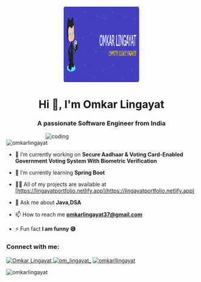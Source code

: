<p  align="center">
  <img width="200" height="200" src="https://github.com/Omkarlingayat/omkarlingayat/blob/main/github-header-image.png" alt="my banner">
</p>
<h1 align="center">Hi 👋, I'm Omkar Lingayat</h1>
<h3 align="center">A passionate Software Engineer from India</h3>

<img align = "right" alt="coding" width="400" src="https://user-images.githubusercontent.com/55389276/140866485-8fb1c876-9a8f-4d6a-98dc-08c4981eaf70.gif">

<p align="left"> <img src="https://komarev.com/ghpvc/?username=omkarlingayat&label=Profile%20views&color=0e75b6&style=flat" alt="omkarlingayat" /> </p>

- 🔭 I’m currently working on **Secure Aadhaar & Voting Card-Enabled Government Voting System With Biometric Verification**

- 🌱 I’m currently learning **Spring Boot**

- 👨‍💻 All of my projects are available at [https://lingayatportfolio.netlify.app](https://lingayatportfolio.netlify.app)

- 💬 Ask me about **Java,DSA**

- 📫 How to reach me **omkarlingayat37@gmail.com**

- ⚡ Fun fact **I am funny 😅**

<h3 align="left">Connect with me:</h3>
<p align="left">
<a href="https://linkedin.com/in/omkar%20lingayat" target="_blank">
  <img align="center" src="https://raw.githubusercontent.com/rahuldkjain/github-profile-readme-generator/master/src/images/icons/Social/linked-in-alt.svg" alt="Omkar Lingayat" height="30" width="40" />
</a>
<a href="https://instagram.com/om_lingayat_" target="blank"><img align="center" src="https://raw.githubusercontent.com/rahuldkjain/github-profile-readme-generator/master/src/images/icons/Social/instagram.svg" alt="om_lingayat_" height="30" width="40" /></a>
<a href="https://www.leetcode.com/omkarllingayat" target="blank"><img align="center" src="https://raw.githubusercontent.com/rahuldkjain/github-profile-readme-generator/master/src/images/icons/Social/leet-code.svg" alt="omkarllingayat" height="30" width="40" /></a>
</p>


<p><img align="left" src="https://github-readme-stats.vercel.app/api/top-langs?username=omkarlingayat&show_icons=true&locale=en&layout=compact" alt="omkarlingayat" /></p>
